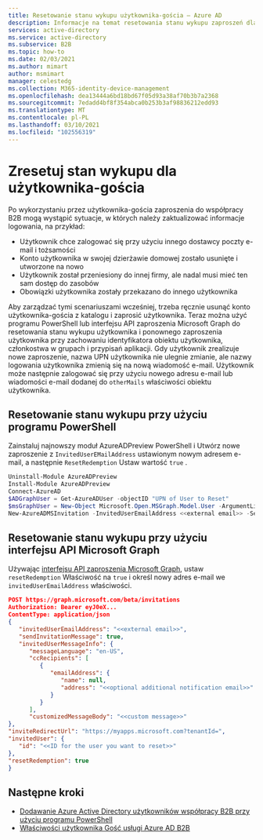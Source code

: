 ```yaml
---
title: Resetowanie stanu wykupu użytkownika-gościa — Azure AD
description: Informacje na temat resetowania stanu wykupu zaproszeń dla Azure Active Directory użytkowników systemu B2B w usłudze Azure AD.
services: active-directory
ms.service: active-directory
ms.subservice: B2B
ms.topic: how-to
ms.date: 02/03/2021
ms.author: mimart
author: msmimart
manager: celestedg
ms.collection: M365-identity-device-management
ms.openlocfilehash: dea13444a6bd18bd67f05d93a38af70b3b7a2368
ms.sourcegitcommit: 7edadd4bf8f354abca0b253b3af98836212edd93
ms.translationtype: MT
ms.contentlocale: pl-PL
ms.lasthandoff: 03/10/2021
ms.locfileid: "102556319"
---
```

# <a name="reset-redemption-status-for-a-guest-user"></a>Zresetuj stan wykupu dla użytkownika-gościa

Po wykorzystaniu przez użytkownika-gościa zaproszenia do współpracy B2B mogą wystąpić sytuacje, w których należy zaktualizować informacje logowania, na przykład:

- Użytkownik chce zalogować się przy użyciu innego dostawcy poczty e-mail i tożsamości
- Konto użytkownika w swojej dzierżawie domowej zostało usunięte i utworzone na nowo
- Użytkownik został przeniesiony do innej firmy, ale nadal musi mieć ten sam dostęp do zasobów
- Obowiązki użytkownika zostały przekazano do innego użytkownika

Aby zarządzać tymi scenariuszami wcześniej, trzeba ręcznie usunąć konto użytkownika-gościa z katalogu i zaprosić użytkownika. Teraz można użyć programu PowerShell lub interfejsu API zaproszenia Microsoft Graph do resetowania stanu wykupu użytkownika i ponownego zaproszenia użytkownika przy zachowaniu identyfikatora obiektu użytkownika, członkostwa w grupach i przypisań aplikacji. Gdy użytkownik zrealizuje nowe zaproszenie, nazwa UPN użytkownika nie ulegnie zmianie, ale nazwy logowania użytkownika zmienią się na nową wiadomość e-mail. Użytkownik może następnie zalogować się przy użyciu nowego adresu e-mail lub wiadomości e-mail dodanej do `otherMails` właściwości obiektu użytkownika.

## <a name="use-powershell-to-reset-redemption-status"></a>Resetowanie stanu wykupu przy użyciu programu PowerShell

Zainstaluj najnowszy moduł AzureADPreview PowerShell i Utwórz nowe zaproszenie z `InvitedUserEMailAddress` ustawionym nowym adresem e-mail, a następnie `ResetRedemption` Ustaw wartość `true` .

```powershell  
Uninstall-Module AzureADPreview 
Install-Module AzureADPreview 
Connect-AzureAD 
$ADGraphUser = Get-AzureADUser -objectID "UPN of User to Reset"  
$msGraphUser = New-Object Microsoft.Open.MSGraph.Model.User -ArgumentList $ADGraphUser.ObjectId 
New-AzureADMSInvitation -InvitedUserEmailAddress <<external email>> -SendInvitationMessage $True -InviteRedirectUrl "http://myapps.microsoft.com" -InvitedUser $msGraphUser -ResetRedemption $True 
```

## <a name="use-microsoft-graph-api-to-reset-redemption-status"></a>Resetowanie stanu wykupu przy użyciu interfejsu API Microsoft Graph

Używając [interfejsu API zaproszenia Microsoft Graph](/graph/api/resources/invitation), ustaw `resetRedemption` Właściwość na `true` i określ nowy adres e-mail we `invitedUserEmailAddress` właściwości.

```json
POST https://graph.microsoft.com/beta/invitations  
Authorization: Bearer eyJ0eX...  
ContentType: application/json  
{  
   "invitedUserEmailAddress": "<<external email>>",  
   "sendInvitationMessage": true,  
   "invitedUserMessageInfo": {  
      "messageLanguage": "en-US",  
      "ccRecipients": [  
         {  
            "emailAddress": {  
               "name": null,  
               "address": "<<optional additional notification email>>"  
            }  
         } 
      ],  
      "customizedMessageBody": "<<custom message>>"  
},  
"inviteRedirectUrl": "https://myapps.microsoft.com?tenantId=",  
"invitedUser": {  
   "id": "<<ID for the user you want to reset>>"  
}, 
"resetRedemption": true 
}
```

## <a name="next-steps"></a>Następne kroki

- [Dodawanie Azure Active Directory użytkowników współpracy B2B przy użyciu programu PowerShell](customize-invitation-api.md#powershell)
- [Właściwości użytkownika Gość usługi Azure AD B2B](user-properties.md)

